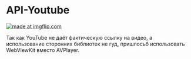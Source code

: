 # API-Youtube

<a href="https://imgflip.com/gif/336ptv"><img src="https://i.imgflip.com/336ptv.gif" title="made at imgflip.com"/></a>


Так как YouTube не даёт фактическую ссылку на видео, а использование сторонних библиотек не гуд, пришлосьб использовать WebViewKit вместо AVPlayer.
